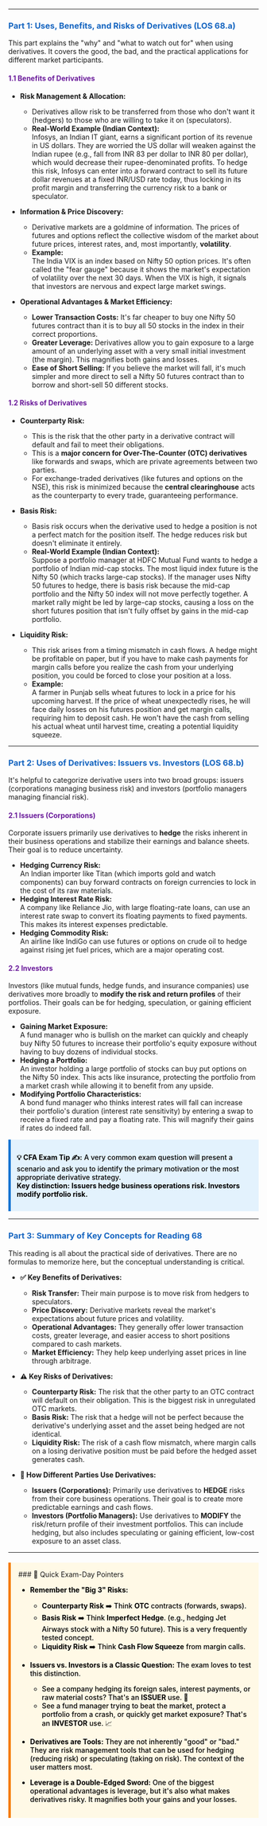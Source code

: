 -----
### <span style="color: #1565C0;">Part 1: Uses, Benefits, and Risks of Derivatives (LOS 68.a)</span>

This part explains the "why" and "what to watch out for" when using derivatives. It covers the good, the bad, and the practical applications for different market participants.

#### <span style="color: #6A1B9A;">1.1 Benefits of Derivatives</span>

* **Risk Management & Allocation:**  
  * Derivatives allow risk to be transferred from those who don't want it (hedgers) to those who are willing to take it on (speculators).
  * **Real-World Example (Indian Context):**  
    Infosys, an Indian IT giant, earns a significant portion of its revenue in US dollars. They are worried the US dollar will weaken against the Indian rupee (e.g., fall from INR 83 per dollar to INR 80 per dollar), which would decrease their rupee-denominated profits. To hedge this risk, Infosys can enter into a forward contract to sell its future dollar revenues at a fixed INR/USD rate today, thus locking in its profit margin and transferring the currency risk to a bank or speculator.

* **Information & Price Discovery:**  
  * Derivative markets are a goldmine of information. The prices of futures and options reflect the collective wisdom of the market about future prices, interest rates, and, most importantly, **volatility**.
  * **Example:**  
    The India VIX is an index based on Nifty 50 option prices. It's often called the "fear gauge" because it shows the market's expectation of volatility over the next 30 days. When the VIX is high, it signals that investors are nervous and expect large market swings.

* **Operational Advantages & Market Efficiency:**  
  * **Lower Transaction Costs:** It's far cheaper to buy one Nifty 50 futures contract than it is to buy all 50 stocks in the index in their correct proportions.
  * **Greater Leverage:** Derivatives allow you to gain exposure to a large amount of an underlying asset with a very small initial investment (the margin). This magnifies both gains and losses.
  * **Ease of Short Selling:** If you believe the market will fall, it's much simpler and more direct to sell a Nifty 50 futures contract than to borrow and short-sell 50 different stocks.

#### <span style="color: #6A1B9A;">1.2 Risks of Derivatives</span>

* **Counterparty Risk:**  
  * This is the risk that the other party in a derivative contract will default and fail to meet their obligations.
  * This is a **major concern for Over-The-Counter (OTC) derivatives** like forwards and swaps, which are private agreements between two parties.
  * For exchange-traded derivatives (like futures and options on the NSE), this risk is minimized because the **central clearinghouse** acts as the counterparty to every trade, guaranteeing performance.

* **Basis Risk:**  
  * Basis risk occurs when the derivative used to hedge a position is not a perfect match for the position itself. The hedge reduces risk but doesn't eliminate it entirely.
  * **Real-World Example (Indian Context):**  
    Suppose a portfolio manager at HDFC Mutual Fund wants to hedge a portfolio of Indian mid-cap stocks. The most liquid index future is the Nifty 50 (which tracks large-cap stocks). If the manager uses Nifty 50 futures to hedge, there is basis risk because the mid-cap portfolio and the Nifty 50 index will not move perfectly together. A market rally might be led by large-cap stocks, causing a loss on the short futures position that isn't fully offset by gains in the mid-cap portfolio.

* **Liquidity Risk:**  
  * This risk arises from a timing mismatch in cash flows. A hedge might be profitable on paper, but if you have to make cash payments for margin calls before you realize the cash from your underlying position, you could be forced to close your position at a loss.
  * **Example:**  
    A farmer in Punjab sells wheat futures to lock in a price for his upcoming harvest. If the price of wheat unexpectedly rises, he will face daily losses on his futures position and get margin calls, requiring him to deposit cash. He won't have the cash from selling his actual wheat until harvest time, creating a potential liquidity squeeze.

-----
### <span style="color: #1565C0;">Part 2: Uses of Derivatives: Issuers vs. Investors (LOS 68.b)</span>

It's helpful to categorize derivative users into two broad groups: issuers (corporations managing business risk) and investors (portfolio managers managing financial risk).

#### <span style="color: #6A1B9A;">2.1 Issuers (Corporations)</span>

Corporate issuers primarily use derivatives to **hedge** the risks inherent in their business operations and stabilize their earnings and balance sheets. Their goal is to reduce uncertainty.

* **Hedging Currency Risk:**  
  An Indian importer like Titan (which imports gold and watch components) can buy forward contracts on foreign currencies to lock in the cost of its raw materials.
* **Hedging Interest Rate Risk:**  
  A company like Reliance Jio, with large floating-rate loans, can use an interest rate swap to convert its floating payments to fixed payments. This makes its interest expenses predictable.
* **Hedging Commodity Risk:**  
  An airline like IndiGo can use futures or options on crude oil to hedge against rising jet fuel prices, which are a major operating cost.

#### <span style="color: #6A1B9A;">2.2 Investors</span>

Investors (like mutual funds, hedge funds, and insurance companies) use derivatives more broadly to **modify the risk and return profiles** of their portfolios. Their goals can be for hedging, speculation, or gaining efficient exposure.

* **Gaining Market Exposure:**  
  A fund manager who is bullish on the market can quickly and cheaply buy Nifty 50 futures to increase their portfolio's equity exposure without having to buy dozens of individual stocks.
* **Hedging a Portfolio:**  
  An investor holding a large portfolio of stocks can buy put options on the Nifty 50 index. This acts like insurance, protecting the portfolio from a market crash while allowing it to benefit from any upside.
* **Modifying Portfolio Characteristics:**  
  A bond fund manager who thinks interest rates will fall can increase their portfolio's duration (interest rate sensitivity) by entering a swap to receive a fixed rate and pay a floating rate. This will magnify their gains if rates do indeed fall.

<div style="background-color: #E3F2FD; border-left: 5px solid #1976D2; padding: 12px; margin: 15px 0;">
<div style="color: #000000; font-weight: 500;">

**💡 CFA Exam Tip ✍️:** A very common exam question will present a scenario and ask you to identify the primary motivation or the most appropriate derivative strategy.  
**Key distinction:** **Issuers hedge business operations risk. Investors modify portfolio risk.**

</div>
</div>

-----
### <span style="color: #1565C0;">Part 3: Summary of Key Concepts for Reading 68</span>

This reading is all about the practical side of derivatives. There are no formulas to memorize here, but the conceptual understanding is critical.

* **✅ Key Benefits of Derivatives:**
  * **Risk Transfer:** Their main purpose is to move risk from hedgers to speculators.
  * **Price Discovery:** Derivative markets reveal the market's expectations about future prices and volatility.
  * **Operational Advantages:** They generally offer lower transaction costs, greater leverage, and easier access to short positions compared to cash markets.
  * **Market Efficiency:** They help keep underlying asset prices in line through arbitrage.

* **⚠️ Key Risks of Derivatives:**
  * **Counterparty Risk:** The risk that the other party to an OTC contract will default on their obligation. This is the biggest risk in unregulated OTC markets.
  * **Basis Risk:** The risk that a hedge will not be perfect because the derivative's underlying asset and the asset being hedged are not identical.
  * **Liquidity Risk:** The risk of a cash flow mismatch, where margin calls on a losing derivative position must be paid before the hedged asset generates cash.

* **👥 How Different Parties Use Derivatives:**
  * **Issuers (Corporations):** Primarily use derivatives to **HEDGE** risks from their core business operations. Their goal is to create more predictable earnings and cash flows.
  * **Investors (Portfolio Managers):** Use derivatives to **MODIFY** the risk/return profile of their investment portfolios. This can include hedging, but also includes speculating or gaining efficient, low-cost exposure to an asset class.

-----
<div style="background-color: #FFF9E6; border-left: 5px solid #F57C00; padding: 15px; margin: 20px 0;">
### 🎯 Quick Exam-Day Pointers

<div style="color: #000000; font-weight: 500;">

* **Remember the "Big 3" Risks:**
  * **Counterparty Risk** ➡️ Think **OTC** contracts (forwards, swaps).
  * **Basis Risk** ➡️ Think **Imperfect Hedge**. (e.g., hedging Jet Airways stock with a Nifty 50 future). This is a very frequently tested concept.
  * **Liquidity Risk** ➡️ Think **Cash Flow Squeeze** from margin calls.

* **Issuers vs. Investors is a Classic Question:** The exam loves to test this distinction.
  * See a company hedging its foreign sales, interest payments, or raw material costs? That's an **ISSUER** use. 🏢
  * See a fund manager trying to beat the market, protect a portfolio from a crash, or quickly get market exposure? That's an **INVESTOR** use. 📈

* **Derivatives are Tools:** They are not inherently "good" or "bad." They are risk management tools that can be used for hedging (reducing risk) or speculating (taking on risk). The context of the user matters most.

* **Leverage is a Double-Edged Sword:** One of the biggest operational advantages is leverage, but it's also what makes derivatives risky. It magnifies both your gains and your losses.

</div>
</div>